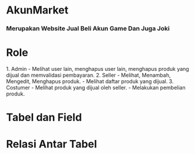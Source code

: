 <h1>AkunMarket</h1>
<h3>Merupakan Website Jual Beli Akun Game Dan Juga Joki</h3>


<h1>Role</h1>
<p>
  1. Admin
      - Melihat user lain, menghapus user lain, menghapus produk yang dijual dan memvalidasi pembayaran.
  2. Seller
      - Melihat, Menambah, Mengedit, Menghapus produk.
      - Melihat daftar produk yang dijual.
  3. Costumer
      - Melihat produk yang dijual oleh seller.
      - Melakukan pembelian produk.
</p>

<h1>Tabel dan Field</h1>

<h1>Relasi Antar Tabel</h1>
